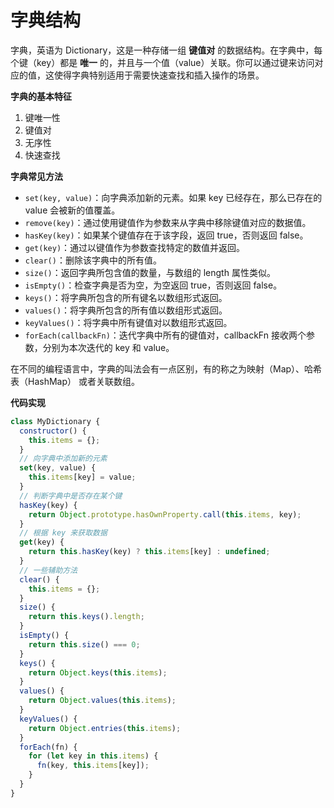 # 字典结构

字典，英语为 Dictionary，这是一种存储一组 **键值对** 的数据结构。在字典中，每个键（key）都是 **唯一** 的，并且与一个值（value）关联。你可以通过键来访问对应的值，这使得字典特别适用于需要快速查找和插入操作的场景。



**字典的基本特征**

1. 键唯一性
2. 键值对
3. 无序性
4. 快速查找



**字典常见方法**

- `set(key, value)`：向字典添加新的元素。如果 key 已经存在，那么已存在的 value 会被新的值覆盖。
- `remove(key)`：通过使用键值作为参数来从字典中移除键值对应的数据值。
- `hasKey(key)`：如果某个键值存在于该字段，返回 true，否则返回 false。
- `get(key)`：通过以键值作为参数查找特定的数值并返回。
- `clear()`：删除该字典中的所有值。
- `size()`：返回字典所包含值的数量，与数组的 length 属性类似。
- `isEmpty()`：检查字典是否为空，为空返回 true，否则返回 false。
- `keys()`：将字典所包含的所有键名以数组形式返回。
- `values()`：将字典所包含的所有值以数组形式返回。
- `keyValues()`：将字典中所有键值对以数组形式返回。
- `forEach(callbackFn)`：迭代字典中所有的键值对，callbackFn 接收两个参数，分别为本次迭代的 key 和 value。



在不同的编程语言中，字典的叫法会有一点区别，有的称之为映射（Map）、哈希表（HashMap） 或者关联数组。



**代码实现**

```js
class MyDictionary {
  constructor() {
    this.items = {};
  }
  // 向字典中添加新的元素
  set(key, value) {
    this.items[key] = value;
  }
  // 判断字典中是否存在某个键
  hasKey(key) {
    return Object.prototype.hasOwnProperty.call(this.items, key);
  }
  // 根据 key 来获取数据
  get(key) {
    return this.hasKey(key) ? this.items[key] : undefined;
  }
  // 一些辅助方法
  clear() {
    this.items = {};
  }
  size() {
    return this.keys().length;
  }
  isEmpty() {
    return this.size() === 0;
  }
  keys() {
    return Object.keys(this.items);
  }
  values() {
    return Object.values(this.items);
  }
  keyValues() {
    return Object.entries(this.items);
  }
  forEach(fn) {
    for (let key in this.items) {
      fn(key, this.items[key]);
    }
  }
}
```


